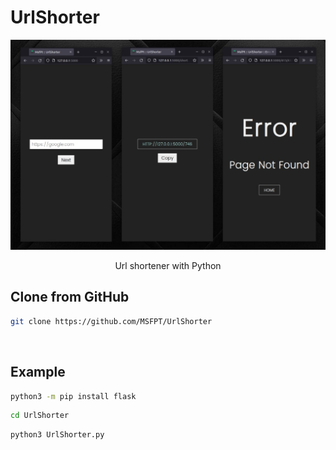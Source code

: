 # UrlShorter

<!-- [![Python](https://img.shields.io/badge/python-3.9-blue)](https://python.org)
![Level](https://img.shields.io/badge/Level-Easy-cyan) -->

<center>

![demo](https://raw.githubusercontent.com/MSFPT/UrlShorter/main/demo.jpg)

Url shortener with Python

</center>

## Clone from GitHub
```bash
git clone https://github.com/MSFPT/UrlShorter
```

<br>

## Example

```bash
python3 -m pip install flask
```
```bash
cd UrlShorter
```

```bash
python3 UrlShorter.py
```
